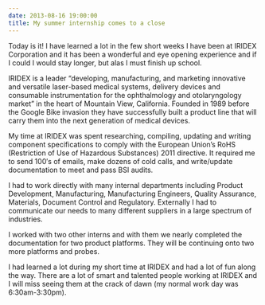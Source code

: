 ```yaml
---
date: 2013-08-16 19:00:00
title: My summer internship comes to a close
---
```


Today is it! I have learned a lot in the few short weeks I have been at IRIDEX Corporation and it has been a wonderful and eye opening experience and if I could I would stay longer, but alas I must finish up school.

IRIDEX is a leader “developing, manufacturing, and marketing innovative and versatile laser-based medical systems, delivery devices and consumable instrumentation for the ophthalmology and otolaryngology market” in the heart of Mountain View, California. Founded in 1989 before the Google Bike invasion they have successfully built a product line that will carry them into the next generation of medical devices.

My time at IRIDEX was spent researching, compiling, updating and writing component specifications to comply with the European Union’s RoHS (Restriction of Use of Hazardous Substances) 2011 directive. It required me to send 100′s of emails, make dozens of cold calls, and write/update documentation to meet and pass BSI audits.

I had to work directly with many internal departments including Product Development, Manufacturing, Manufacturing Engineers, Quality Assurance, Materials, Document Control and Regulatory. Externally I had to communicate our needs to many different suppliers in a large spectrum of industries.

I worked with two other interns and with them we nearly completed the documentation for two product platforms. They will be continuing onto two more platforms and probes.

I had learned a lot during my short time at IRIDEX and had a lot of fun along the way. There are a lot of smart and talented people working at IRIDEX and I will miss seeing them at the crack of dawn (my normal work day was 6:30am-3:30pm).
